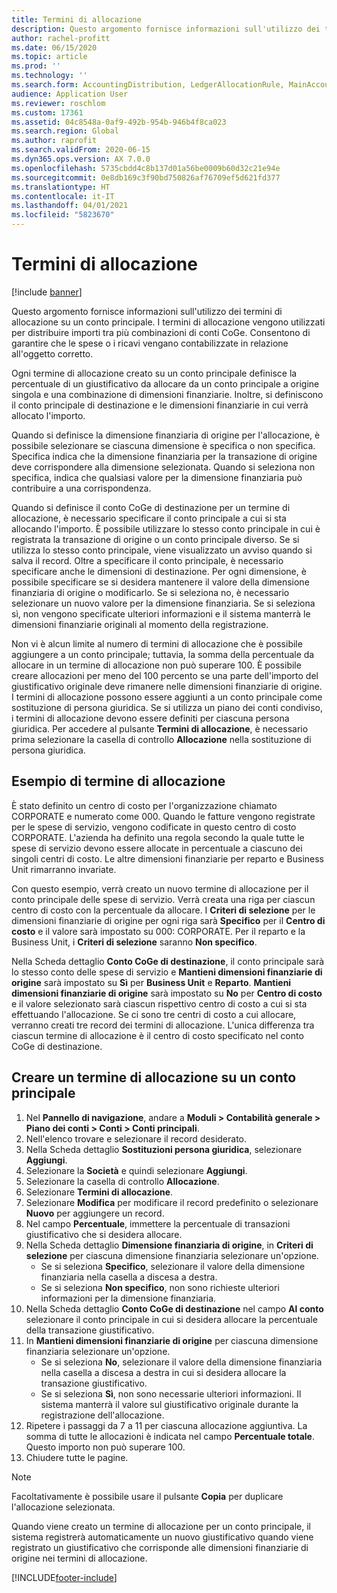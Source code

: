 ```yaml
---
title: Termini di allocazione
description: Questo argomento fornisce informazioni sull'utilizzo dei termini di allocazione su un conto principale.
author: rachel-profitt
ms.date: 06/15/2020
ms.topic: article
ms.prod: ''
ms.technology: ''
ms.search.form: AccountingDistribution, LedgerAllocationRule, MainAccount, AllocationTerms
audience: Application User
ms.reviewer: roschlom
ms.custom: 17361
ms.assetid: 04c8548a-0af9-492b-954b-946b4f8ca023
ms.search.region: Global
ms.author: raprofit
ms.search.validFrom: 2020-06-15
ms.dyn365.ops.version: AX 7.0.0
ms.openlocfilehash: 5735cbdd4c8b137d01a56be0009b60d32c21e94e
ms.sourcegitcommit: 0e8db169c3f90bd750826af76709ef5d621fd377
ms.translationtype: HT
ms.contentlocale: it-IT
ms.lasthandoff: 04/01/2021
ms.locfileid: "5823670"
---
```

# <a name="allocation-terms"></a>Termini di allocazione

[!include [banner](../includes/banner.md)]

Questo argomento fornisce informazioni sull'utilizzo dei termini di allocazione su un conto principale. I termini di allocazione vengono utilizzati per distribuire importi tra più combinazioni di conti CoGe. Consentono di garantire che le spese o i ricavi vengano contabilizzate in relazione all'oggetto corretto.

Ogni termine di allocazione creato su un conto principale definisce la percentuale di un giustificativo da allocare da un conto principale a origine singola e una combinazione di dimensioni finanziarie. Inoltre, si definiscono il conto principale di destinazione e le dimensioni finanziarie in cui verrà allocato l'importo. 

Quando si definisce la dimensione finanziaria di origine per l'allocazione, è possibile selezionare se ciascuna dimensione è specifica o non specifica. Specifica indica che la dimensione finanziaria per la transazione di origine deve corrispondere alla dimensione selezionata. Quando si seleziona non specifica, indica che qualsiasi valore per la dimensione finanziaria può contribuire a una corrispondenza.

Quando si definisce il conto CoGe di destinazione per un termine di allocazione, è necessario specificare il conto principale a cui si sta allocando l'importo. È possibile utilizzare lo stesso conto principale in cui è registrata la transazione di origine o un conto principale diverso. Se si utilizza lo stesso conto principale, viene visualizzato un avviso quando si salva il record. Oltre a specificare il conto principale, è necessario specificare anche le dimensioni di destinazione. Per ogni dimensione, è possibile specificare se si desidera mantenere il valore della dimensione finanziaria di origine o modificarlo. Se si seleziona no, è necessario selezionare un nuovo valore per la dimensione finanziaria. Se si seleziona sì, non vengono specificate ulteriori informazioni e il sistema manterrà le dimensioni finanziarie originali al momento della registrazione.

Non vi è alcun limite al numero di termini di allocazione che è possibile aggiungere a un conto principale; tuttavia, la somma della percentuale da allocare in un termine di allocazione non può superare 100. È possibile creare allocazioni per meno del 100 percento se una parte dell'importo del giustificativo originale deve rimanere nelle dimensioni finanziarie di origine. I termini di allocazione possono essere aggiunti a un conto principale come sostituzione di persona giuridica. Se si utilizza un piano dei conti condiviso, i termini di allocazione devono essere definiti per ciascuna persona giuridica. Per accedere al pulsante **Termini di allocazione**, è necessario prima selezionare la casella di controllo **Allocazione** nella sostituzione di persona giuridica.

## <a name="allocation-term-example"></a>Esempio di termine di allocazione
È stato definito un centro di costo per l'organizzazione chiamato CORPORATE e numerato come 000. Quando le fatture vengono registrate per le spese di servizio, vengono codificate in questo centro di costo CORPORATE. L'azienda ha definito una regola secondo la quale tutte le spese di servizio devono essere allocate in percentuale a ciascuno dei singoli centri di costo. Le altre dimensioni finanziarie per reparto e Business Unit rimarranno invariate.

Con questo esempio, verrà creato un nuovo termine di allocazione per il conto principale delle spese di servizio. Verrà creata una riga per ciascun centro di costo con la percentuale da allocare. I **Criteri di selezione** per le dimensioni finanziarie di origine per ogni riga sarà **Specifico** per il **Centro di costo** e il valore sarà impostato su 000: CORPORATE. Per il reparto e la Business Unit, i **Criteri di selezione** saranno **Non specifico**.

Nella Scheda dettaglio **Conto CoGe di destinazione**, il conto principale sarà lo stesso conto delle spese di servizio e **Mantieni dimensioni finanziarie di origine** sarà impostato su **Sì** per **Business Unit** e **Reparto**. **Mantieni dimensioni finanziarie di origine** sarà impostato su **No** per **Centro di costo** e il valore selezionato sarà ciascun rispettivo centro di costo a cui si sta effettuando l'allocazione. Se ci sono tre centri di costo a cui allocare, verranno creati tre record dei termini di allocazione. L'unica differenza tra ciascun termine di allocazione è il centro di costo specificato nel conto CoGe di destinazione.

## <a name="create-an-allocation-term-on-a-main-account"></a>Creare un termine di allocazione su un conto principale

1. Nel **Pannello di navigazione**, andare a **Moduli > Contabilità generale > Piano dei conti > Conti > Conti principali**.
2. Nell'elenco trovare e selezionare il record desiderato.
3. Nella Scheda dettaglio **Sostituzioni persona giuridica**, selezionare **Aggiungi**.
4. Selezionare la **Società** e quindi selezionare **Aggiungi**.
5. Selezionare la casella di controllo **Allocazione**.
6. Selezionare **Termini di allocazione**.
7. Selezionare **Modifica** per modificare il record predefinito o selezionare **Nuovo** per aggiungere un record.
8. Nel campo **Percentuale**, immettere la percentuale di transazioni giustificativo che si desidera allocare.
9. Nella Scheda dettaglio **Dimensione finanziaria di origine**, in **Criteri di selezione** per ciascuna dimensione finanziaria selezionare un'opzione.
    - Se si seleziona **Specifico**, selezionare il valore della dimensione finanziaria nella casella a discesa a destra.
    - Se si seleziona **Non specifico**, non sono richieste ulteriori informazioni per la dimensione finanziaria.
10. Nella Scheda dettaglio **Conto CoGe di destinazione** nel campo **Al conto** selezionare il conto principale in cui si desidera allocare la percentuale della transazione giustificativo.
11. In **Mantieni dimensioni finanziarie di origine** per ciascuna dimensione finanziaria selezionare un'opzione.
    - Se si seleziona **No**, selezionare il valore della dimensione finanziaria nella casella a discesa a destra in cui si desidera allocare la transazione giustificativo.
    - Se si seleziona **Sì**, non sono necessarie ulteriori informazioni. Il sistema manterrà il valore sul giustificativo originale durante la registrazione dell'allocazione.
12. Ripetere i passaggi da 7 a 11 per ciascuna allocazione aggiuntiva. La somma di tutte le allocazioni è indicata nel campo **Percentuale totale**. Questo importo non può superare 100.
13. Chiudere tutte le pagine.

>[!NOTE] 
> Facoltativamente è possibile usare il pulsante **Copia** per duplicare l'allocazione selezionata.

Quando viene creato un termine di allocazione per un conto principale, il sistema registrerà automaticamente un nuovo giustificativo quando viene registrato un giustificativo che corrisponde alle dimensioni finanziarie di origine nei termini di allocazione.


[!INCLUDE[footer-include](../../includes/footer-banner.md)]